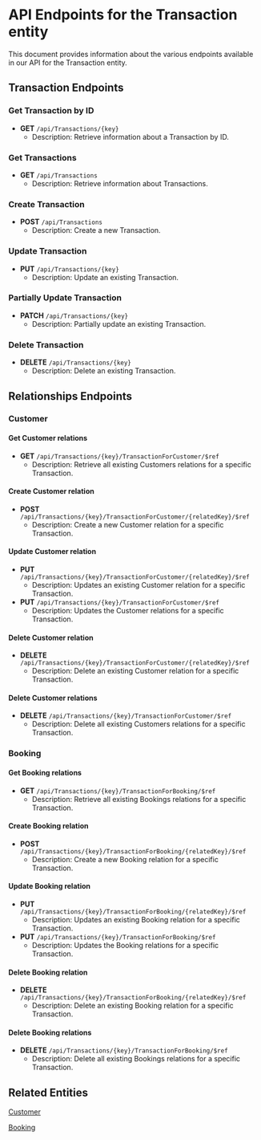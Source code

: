 # API Endpoints for the Transaction entity

This document provides information about the various endpoints available in our API for the Transaction entity.

## Transaction Endpoints

### Get Transaction by ID
- **GET** `/api/Transactions/{key}`
  - Description: Retrieve information about a Transaction by ID.
  
### Get Transactions
- **GET** `/api/Transactions`
  - Description: Retrieve information about Transactions.

### Create Transaction
- **POST** `/api/Transactions`
  - Description: Create a new Transaction.

### Update Transaction
- **PUT** `/api/Transactions/{key}`
  - Description: Update an existing Transaction.

### Partially Update Transaction
- **PATCH** `/api/Transactions/{key}`
  - Description: Partially update an existing Transaction.
 
### Delete Transaction
- **DELETE** `/api/Transactions/{key}`
  - Description: Delete an existing Transaction.

## Relationships Endpoints

### Customer

#### Get Customer relations
- **GET** `/api/Transactions/{key}/TransactionForCustomer/$ref`
  - Description: Retrieve all existing Customers relations for a specific Transaction.
  
#### Create Customer relation
- **POST** `/api/Transactions/{key}/TransactionForCustomer/{relatedKey}/$ref`
  - Description: Create a new Customer relation for a specific Transaction.
  
#### Update Customer relation
- **PUT** `/api/Transactions/{key}/TransactionForCustomer/{relatedKey}/$ref`
  - Description: Updates an existing Customer relation for a specific Transaction.
- **PUT** `/api/Transactions/{key}/TransactionForCustomer/$ref`
  - Description: Updates the Customer relations for a specific Transaction.

#### Delete Customer relation
- **DELETE** `/api/Transactions/{key}/TransactionForCustomer/{relatedKey}/$ref`
  - Description: Delete an existing Customer relation for a specific Transaction.

#### Delete Customer relations
- **DELETE** `/api/Transactions/{key}/TransactionForCustomer/$ref`
  - Description: Delete all existing Customers relations for a specific Transaction.

### Booking

#### Get Booking relations
- **GET** `/api/Transactions/{key}/TransactionForBooking/$ref`
  - Description: Retrieve all existing Bookings relations for a specific Transaction.
  
#### Create Booking relation
- **POST** `/api/Transactions/{key}/TransactionForBooking/{relatedKey}/$ref`
  - Description: Create a new Booking relation for a specific Transaction.
  
#### Update Booking relation
- **PUT** `/api/Transactions/{key}/TransactionForBooking/{relatedKey}/$ref`
  - Description: Updates an existing Booking relation for a specific Transaction.
- **PUT** `/api/Transactions/{key}/TransactionForBooking/$ref`
  - Description: Updates the Booking relations for a specific Transaction.

#### Delete Booking relation
- **DELETE** `/api/Transactions/{key}/TransactionForBooking/{relatedKey}/$ref`
  - Description: Delete an existing Booking relation for a specific Transaction.

#### Delete Booking relations
- **DELETE** `/api/Transactions/{key}/TransactionForBooking/$ref`
  - Description: Delete all existing Bookings relations for a specific Transaction.

## Related Entities

[Customer](CustomerEndpoints.md)

[Booking](BookingEndpoints.md)

